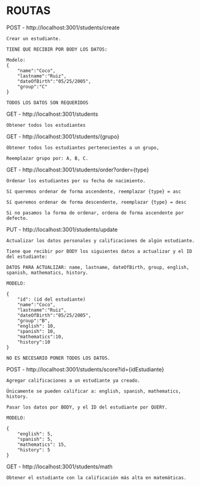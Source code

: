 # ROUTAS

POST - http://localhost:3001/students/create

    Crear un estudiante.

    TIENE QUE RECIBIR POR BODY LOS DATOS:

    Modelo:
    {
        "name":"Coco",
        "lastname":"Ruiz",
        "dateOfBirth":"05/25/2005",
        "group":"C"
    }

    TODOS LOS DATOS SON REQUERIDOS

GET - http://localhost:3001/students

    Obtener todos los estudiantes

GET - http://localhost:3001/students/{grupo}

    Obtener todos los estudiantes pertenecientes a un grupo,

    Reemplazar grupo por: A, B, C.

GET - http://localhost:3001/students/order?order={type}

    Ordenar los estudiantes por su fecha de nacimiento.

    Sí queremos ordenar de forma ascendente, reemplazar {type} = asc

    Sí queremos ordenar de forma descendente, reemplazar {type} = desc

    Si no pasamos la forma de ordenar, ordena de forma ascendente por defecto.

PUT - http://localhost:3001/students/update

    Actualizar los datos personales y calificaciones de algún estudiante.

    Tiene que recibir por BODY los siguientes datos a actualizar y el ID del estudiante:

    DATOS PARA ACTUALIZAR: name, lastname, dateOfBirth, group, english, spanish, mathematics, history.

    MODELO:

    {
        "id": (id del estudiante)
        "name":"Coco",
        "lastname":"Ruiz",
        "dateOfBirth":"05/25/2005",
        "group":"B",
        "english": 10,
        "spanish": 10,
        "mathematics":10,
        "history":10
    }

    NO ES NECESARIO PONER TODOS LOS DATOS.

POST - http://localhost:3001/students/score?id={idEstudiante}

    Agregar calificaciones a un estudiante ya creado.

    Únicamente se pueden calificar a: english, spanish, mathematics, history.

    Pasar los datos por BODY, y el ID del estudiante por QUERY.

    MODELO:

    {
        "english": 5,
        "spanish": 5,
        "mathematics": 15,
        "history": 5
    }

GET - http://localhost:3001/students/math

    Obtener el estudiante con la calificación más alta en matemáticas.
